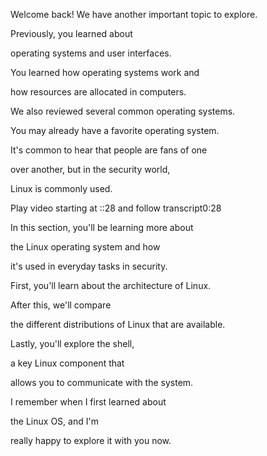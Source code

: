 Welcome back! We have another important topic to explore. 

Previously, you learned about 

operating systems and user interfaces. 

You learned how operating systems work and 

how resources are allocated in computers. 

We also reviewed several common operating systems. 

You may already have a favorite operating system. 

It's common to hear that people are fans of one 

over another, but in the security world, 

Linux is commonly used.

Play video starting at ::28 and follow transcript0:28

In this section, you'll be learning more about 

the Linux operating system and how 

it's used in everyday tasks in security. 

First, you'll learn about the architecture of Linux. 

After this, we'll compare 

the different distributions of Linux that are available. 

Lastly, you'll explore the shell, 

a key Linux component that 

allows you to communicate with the system. 

I remember when I first learned about 

the Linux OS, and I'm 

really happy to explore it with you now.